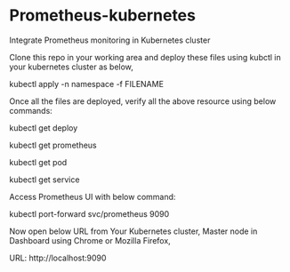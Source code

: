 # Prometheus-kubernetes
Integrate Prometheus monitoring in Kubernetes cluster

Clone this repo in your working area and deploy these files using kubctl in your kubernetes cluster as below,

kubectl apply -n namespace -f FILENAME
  
Once all the files are deployed, verify all the above resource using below commands:

kubectl get deploy

kubectl get prometheus

kubectl get pod

kubectl get service
  
Access Prometheus UI with below command:
  
kubectl port-forward svc/prometheus 9090
  
Now open below URL from Your Kubernetes cluster, Master node in Dashboard using Chrome or Mozilla Firefox,
  
URL: http://localhost:9090
